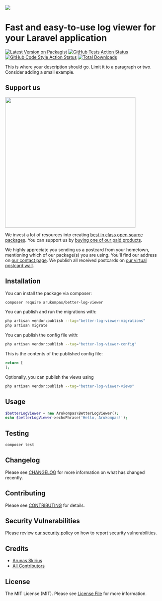 
[<img src="https://github-ads.s3.eu-central-1.amazonaws.com/support-ukraine.svg?t=1" />](https://supportukrainenow.org)

# Fast and easy-to-use log viewer for your Laravel application

[![Latest Version on Packagist](https://img.shields.io/packagist/v/arukompas/better-log-viewer.svg?style=flat-square)](https://packagist.org/packages/arukompas/better-log-viewer)
[![GitHub Tests Action Status](https://img.shields.io/github/workflow/status/arukompas/better-log-viewer/run-tests?label=tests)](https://github.com/arukompas/better-log-viewer/actions?query=workflow%3Arun-tests+branch%3Amain)
[![GitHub Code Style Action Status](https://img.shields.io/github/workflow/status/arukompas/better-log-viewer/Check%20&%20fix%20styling?label=code%20style)](https://github.com/arukompas/better-log-viewer/actions?query=workflow%3A"Check+%26+fix+styling"+branch%3Amain)
[![Total Downloads](https://img.shields.io/packagist/dt/arukompas/better-log-viewer.svg?style=flat-square)](https://packagist.org/packages/arukompas/better-log-viewer)

This is where your description should go. Limit it to a paragraph or two. Consider adding a small example.

## Support us

[<img src="https://github-ads.s3.eu-central-1.amazonaws.com/better-log-viewer.jpg?t=1" width="419px" />](https://spatie.be/github-ad-click/better-log-viewer)

We invest a lot of resources into creating [best in class open source packages](https://spatie.be/open-source). You can support us by [buying one of our paid products](https://spatie.be/open-source/support-us).

We highly appreciate you sending us a postcard from your hometown, mentioning which of our package(s) you are using. You'll find our address on [our contact page](https://spatie.be/about-us). We publish all received postcards on [our virtual postcard wall](https://spatie.be/open-source/postcards).

## Installation

You can install the package via composer:

```bash
composer require arukompas/better-log-viewer
```

You can publish and run the migrations with:

```bash
php artisan vendor:publish --tag="better-log-viewer-migrations"
php artisan migrate
```

You can publish the config file with:

```bash
php artisan vendor:publish --tag="better-log-viewer-config"
```

This is the contents of the published config file:

```php
return [
];
```

Optionally, you can publish the views using

```bash
php artisan vendor:publish --tag="better-log-viewer-views"
```

## Usage

```php
$betterLogViewer = new Arukompas\BetterLogViewer();
echo $betterLogViewer->echoPhrase('Hello, Arukompas!');
```

## Testing

```bash
composer test
```

## Changelog

Please see [CHANGELOG](CHANGELOG.md) for more information on what has changed recently.

## Contributing

Please see [CONTRIBUTING](https://github.com/arukompas/.github/blob/main/CONTRIBUTING.md) for details.

## Security Vulnerabilities

Please review [our security policy](../../security/policy) on how to report security vulnerabilities.

## Credits

- [Arunas Skirius](https://github.com/arukompas)
- [All Contributors](../../contributors)

## License

The MIT License (MIT). Please see [License File](LICENSE.md) for more information.
